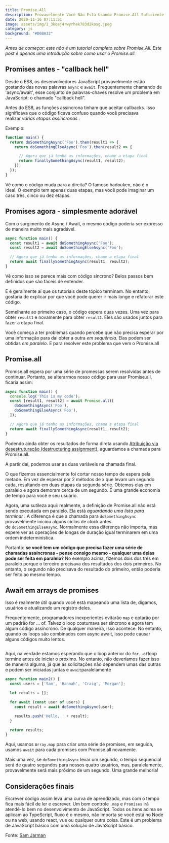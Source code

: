 ```yaml
---
title: Promise.All
description: Provavelmente Você Não Está Usando Promise.All Suficiente
date: 2020-11-16 07:11:51
image: assets/img/1_3kqej4rwyrhek783d2kosg.jpeg
category: js
background: "#D6BA32"
---
```

*Antes de começar: este não é um tutorial completo sobre Promise.All. Este post é apenas uma introdução sobre como usar o Promise.all.*

## Promises antes - "callback hell"

Desde o ES8, os desenvolvedores JavaScript provavelmente estão gostando das novas palavras `async` e `await`. Frequentemente chamando de 'async/await', esse conjunto de palavras-chaves resolve um problema em JavaScript: o chamado "callback hell".

Antes do ES8, as funções assíncrona tinham que aceitar callbacks. Isso significava que o código ficava confuso quando você precisava realizar *várias etapas assíncronas* .

Exemplo:

```javascript
function main() {
  return doSomethingAsync('Foo').then(result1 => {
    return doSomethingElseAsync('Foo').then(result2 => {

      // Agora que já tenho as informações, chame a etapa final
      return finallySomethingAsync(result1, result2);
    });
  });
}
```

Vê como o código muda para a direita? O famoso hadouken, não é o ideal. O exemplo tem apenas duas etapas, mas você pode imaginar um caso três, cinco ou dez etapas.

## Promises agora - simplesmente adorável

Com o surgimento de Async / Await, o mesmo código poderia ser expresso de maneira muito mais agradável.

```javascript
async function main() {
  const result1 = await doSomethingAsync('Foo');
  const result2 = await doSomethingElseAsync('Foo');

  // Agora que já tenho as informações, chame a etapa final
  return await finallySomethingAsync(result1, result2);
}
```

Vê como isso se parece mais com código síncrono? Belos passos bem definidos que são fáceis de entender.

E é geralmente aí que os tutoriais deste tópico terminam. No entanto, gostaria de explicar por que você pode querer ir mais longe e refatorar este código.

Semelhante ao primeiro caso, o código espera duas vezes. Uma vez para obter ```result1``` e novamente para obter ```result2```. Eles são usados ​​juntos para fazer a etapa final.

Você começa a ter problemas quando percebe que não precisa esperar por uma informação para dai obter a outra *em sequência*. Elas podem ser obtidas *em paralelo*. E para resolver este problema que vem o Promise.all

## Promise.all

Promise.all espera por uma série de promessas serem resolvidas antes de continuar. Portanto, se alterarmos nosso código para usar Promise.all, ficaria assim:

```javascript
async function main() {
  console.log('This is my code');
  const [result1, result2] = await Promise.all([
    doSomethingAsync('Foo'),
    doSomethingElseAsync('Foo'),
  ]);

  // Agora que já tenho as informações, chame a etapa final
  return await finallySomethingAsync(result1, result2);
}
```

Podendo ainda obter os resultados de forma direta usando [Atribuição via desestruturação (destructuring assignment)](https://developer.mozilla.org/pt-BR/docs/Web/JavaScript/Reference/Operators/Atribuicao_via_desestruturacao), aguardamos a chamada para Promise.all.

A partir daí, podemos usar as duas variáveis ​​na chamada final.

O que fizemos essencialmente foi cortar nosso tempo de espera pela metade. Em vez de esperar por 2 métodos de x que levam um segundo cada, resultando em duas etapas da segunda série. Obtemos elas em paralelo e agora demoram cerca de um segundo. É uma grande economia de tempo para você e seu usuário.

Agora, uma sutileza aqui: realmente, a definição de Promise.all não está sendo executada em paralelo. Ela está *aguardando uma lista para terminar* . A diferença é que a chamada para ```doSomethingAsync``` provavelmente iniciou alguns ciclos de clock antes de ```doSomethingElseAsync```. Normalmente essa diferença não importa, mas espere ver as operações de longas de duração igual terminarem em uma ordem indeterminística.

Portanto: **se você tem um código que precisa fazer uma série de chamadas assíncronas - pense consigo mesmo - qualquer uma delas pode ser feita em paralelo?** No exemplo acima, fizemos dois dos três em paralelo porque o terceiro precisava dos resultados dos dois primeiros. No entanto, o segundo não precisava do resultado do primeiro, então poderia ser feito ao mesmo tempo.

## Await em arrays de promises

Isso é realmente útil quando você está mapeando uma lista de, digamos, usuários e atualizando um registro deles.

Frequentemente, programadores inexperientes evitarão ```map``` e optarão por um padrão for ... of. Talvez o loop costumava ser síncrono e agora tem algum código assíncrono. De qualquer maneira, isso acontece. No entanto, quando os loops são combinados com async await, isso pode causar alguns códigos muito lentos.

```javascript

```

Aqui, na verdade estamos esperando que o loop anterior do `for..of`loop termine antes de iniciar o próximo. No entanto, não deveríamos fazer isso de maneira alguma, já que as solicitações não dependem umas das outras e podem ser iniciadas juntas e `await`paralelamente

```javascript
async function main2() {
  const users = ['Sam', 'Hannah', 'Craig', 'Morgan'];

  let results = [];

  for await (const user of users) {
    const result = await doSomethingAsync(user);

    results.push('Hello, ' + result);
  }

  return results;
}
```

Aqui, usamos ```Array.map``` para criar uma série de promises, em seguida, usamos ```await``` para cada promises com Promise.all novamente.

Mais uma vez, se ```doSomethingAsync``` levar um segundo, o tempo sequencial será de quatro segundos para nossos quatro usuários, mas, paralelamente, provavelmente será mais próximo de um segundo. Uma grande melhoria!

## Considerações finais

Escrever código assim leva uma curva de aprendizado, mas com o tempo fica mais fácil de ler e escrever. Um bom controle ```.map``` e ```Promises``` irá atendê-lo bem no desenvolvimento de JavaScript. Todos os itens acima se aplicam ao TypeScript, fluxo é o mesmo, não importa se você está no Node ou na web, usando react, vue ou qualquer outra coisa. Este é um problema de JavaScript básico com uma solução de JavaScript básico.

Fonte: [Sam Jarman](https://www.samjarman.co.nz/blog/promisedotall)

